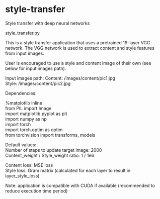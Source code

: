 # style-transfer
Style transfer with deep neural networks

<main file> style_transfer.py

This is a style transfer application that uses a pretrained 19-layer VGG network. The VGG network is used to extract content and style features from input images.

User is encouraged to use a style and content image of their own (see below for input images path).

Input images path:
Content: /images/content/pic1.jpg <br/>
Style: /images/content/pic2.jpg <br/>

Dependencies:

%matplotlib inline <br/>
from PIL import Image <br/>
import matplotlib.pyplot as plt <br/>
import numpy as np <br/>
import torch <br/>
import torch.optim as optim <br/>
from torchvision import transforms, models <br/>

Default values: <br/>
Number of steps to update target image: 2000 <br/>
Content_weight / Style_weight ratio: 1 / 1e6 <br/>

Content loss: MSE loss <br/>
Style loss: Gram matrix (calculated for each layer to result in layer_style_loss) <br/>

Note: application is compatible with CUDA if available (recommended to reduce execution time period)

